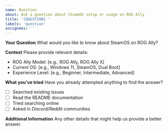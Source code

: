 ```yaml
---
name: Question
about: Ask a question about SteamOS setup or usage on ROG Ally
title: '[QUESTION] '
labels: 'question'
assignees: ''
---
```


**Your Question**
What would you like to know about SteamOS on ROG Ally?

**Context**
Please provide relevant details:
- ROG Ally Model: [e.g., ROG Ally, ROG Ally X]
- Current OS: [e.g., Windows 11, SteamOS, Dual Boot]
- Experience Level: [e.g., Beginner, Intermediate, Advanced]

**What you've tried**
Have you already attempted anything to find the answer?
- [ ] Searched existing issues
- [ ] Read the README documentation
- [ ] Tried searching online
- [ ] Asked in Discord/Reddit communities

**Additional Information**
Any other details that might help us provide a better answer.
